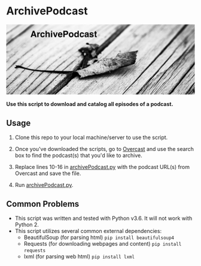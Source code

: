 # ArchivePodcast

![](assets/22053587422_f0294533df_k.jpg?raw=true)  

**Use this script to download and catalog all episodes of a podcast.**
  
## Usage
1. Clone this repo to your local machine/server to use the script.  

2. Once you've downloaded the scripts, go to [Overcast](https://overcast.fm) and use the search box to find the podcast(s) that you'd like to archive.  

3. Replace lines 10-16 in [archivePodcast.py](archivePodcast.py) with the podcast URL(s) from Overcast and save the file.

4. Run [archivePodcast.py](archivePodcast.py).  

## Common Problems
- This script was written and tested with Python v3.6. It will not work with Python 2.
- This script utilizes several common external dependencies:
	- BeautifulSoup (for parsing html) `pip install beautifulsoup4`
	- Requests (for downloading webpages and content) `pip install requests`
	- lxml (for parsing web html) `pip install lxml`